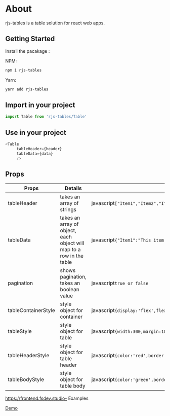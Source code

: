 # About
rjs-tables is a table solution for react web apps.


## Getting Started

Install the pacakage :

NPM:
```javascript
npm i rjs-tables
```
Yarn:
```javascript
yarn add rjs-tables
```
## Import in your project
```javascript
import Table from 'rjs-tables/Table'
```
## Use in your project
```javascript
<Table
     tableHeader={header}
     tableData={data}
     />
```

## Props
Props | Details | Example
-------------------- | -------------------------------------------------------------------------------------------------- | -------------------------------------
tableHeader | takes an array of strings | javascript```["Item1","Item2","Item3"]```
tableData |  takes an array of object, each object will map to a row in the table |  javascript```{"Item1":"This item 1","Item2":"This item 2","Item3":"This item 3"}```
pagination |  shows pagination, takes an boolean value | javascript```true or false```
tableContainerStyle |  style object for container |  javascript```{display:'flex',flexDirection:'column',width:'100%',justifyContent:'center',alignItems:'center',margin:10,color:'magenta'}```
tableStyle |  style object for table | javascript```{width:300,margin:10,border:'2px solid orange'}```
tableHeaderStyle | style object for table header | javascript```{color:'red',border:'3px solid magenta',background:'lightpink'}```
tableBodyStyle |  style object for table body | javascript```{color:'green',border:'3px solid blue',background:'lightblue'}```

https://frontend.fsdev.studio- Examples

[Demo](https://frontend.fsdev.studio)
